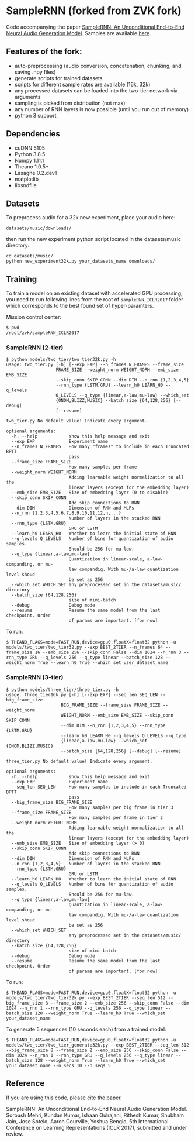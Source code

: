 # SampleRNN (forked from ZVK fork)

Code accompanying the paper [SampleRNN: An Unconditional End-to-End Neural Audio Generation Model](https://openreview.net/forum?id=SkxKPDv5xl). Samples are available [here](https://soundcloud.com/samplernn/sets).

## Features of the fork:

- auto-preprocessing (audio conversion, concatenation, chunking, and saving .npy files)
- generate scripts for trained datasets
- scripts for different sample rates are available (16k, 32k)
- any processed datasets can be loaded into the two-tier network via arguments
- sampling is picked from distribution (not max)
- any number of RNN layers is now possible (until you run out of memory)
- python 3 support

## Dependencies
- cuDNN 5105
- Python 3.8.5
- Numpy 1.11.1
- Theano 1.0.5+
- Lasagne 0.2.dev1
- matplotlib
- libsndfile

## Datasets
To preprocess audio for a 32k new experiment, place your audio here:
```
datasets/music/downloads/
```
then run the new experiment python script located in the datasets/music directory:

```
cd datasets/music/
python new_experiment32k.py your_datasets_name downloads/
```

## Training
To train a model on an existing dataset with accelerated GPU processing, you need to run following lines from the root of `sampleRNN_ICLR2017` folder which corresponds to the best found set of hyper-paramters.

Mission control center:
```
$ pwd
/root/zvk/sampleRNN_ICLR2017
```
### SampleRNN (2-tier)
```
$ python models/two_tier/two_tier32k.py -h
usage: two_tier.py [-h] [--exp EXP] --n_frames N_FRAMES --frame_size
                   FRAME_SIZE --weight_norm WEIGHT_NORM --emb_size EMB_SIZE
                   --skip_conn SKIP_CONN --dim DIM --n_rnn {1,2,3,4,5}
                   --rnn_type {LSTM,GRU} --learn_h0 LEARN_H0 --q_levels
                   Q_LEVELS --q_type {linear,a-law,mu-law} --which_set
                   {ONOM,BLIZZ,MUSIC} --batch_size {64,128,256} [--debug]
                   [--resume]

two_tier.py No default value! Indicate every argument.

optional arguments:
  -h, --help            show this help message and exit
  --exp EXP             Experiment name
  --n_frames N_FRAMES   How many "frames" to include in each Truncated BPTT
                        pass
  --frame_size FRAME_SIZE
                        How many samples per frame
  --weight_norm WEIGHT_NORM
                        Adding learnable weight normalization to all the
                        linear layers (except for the embedding layer)
  --emb_size EMB_SIZE   Size of embedding layer (0 to disable)
  --skip_conn SKIP_CONN
                        Add skip connections to RNN
  --dim DIM             Dimension of RNN and MLPs
  --n_rnn {1,2,3,4,5,6,7,8,9,10,11,12,n,...}
					 	Number of layers in the stacked RNN
  --rnn_type {LSTM,GRU}
                        GRU or LSTM
  --learn_h0 LEARN_H0   Whether to learn the initial state of RNN
  --q_levels Q_LEVELS   Number of bins for quantization of audio samples.
                        Should be 256 for mu-law.
  --q_type {linear,a-law,mu-law}
                        Quantization in linear-scale, a-law-companding, or mu-
                        law compandig. With mu-/a-law quantization level shoud
                        be set as 256
  --which_set WHICH_SET any preprocessed set in the datasets/music/ directory
  --batch_size {64,128,256}
                        size of mini-batch
  --debug               Debug mode
  --resume              Resume the same model from the last checkpoint. Order
                        of params are important. [for now]
```
To run:
```
$ THEANO_FLAGS=mode=FAST_RUN,device=gpu0,floatX=float32 python -u models/two_tier/two_tier32.py --exp BEST_2TIER --n_frames 64 --frame_size 16 --emb_size 256 --skip_conn False --dim 1024 --n_rnn 3 --rnn_type GRU --q_levels 256 --q_type linear --batch_size 128 --weight_norm True --learn_h0 True --which_set user_dataset_name
```
### SampleRNN (3-tier)
```
$ python models/three_tier/three_tier.py -h
usage: three_tier16k.py [-h] [--exp EXP] --seq_len SEQ_LEN --big_frame_size
                     BIG_FRAME_SIZE --frame_size FRAME_SIZE --weight_norm
                     WEIGHT_NORM --emb_size EMB_SIZE --skip_conn SKIP_CONN
                     --dim DIM --n_rnn {1,2,3,4,5} --rnn_type {LSTM,GRU}
                     --learn_h0 LEARN_H0 --q_levels Q_LEVELS --q_type
                     {linear,a-law,mu-law} --which_set {ONOM,BLIZZ,MUSIC}
                     --batch_size {64,128,256} [--debug] [--resume]

three_tier.py No default value! Indicate every argument.

optional arguments:
  -h, --help            show this help message and exit
  --exp EXP             Experiment name
  --seq_len SEQ_LEN     How many samples to include in each Truncated BPTT
                        pass
  --big_frame_size BIG_FRAME_SIZE
                        How many samples per big frame in tier 3
  --frame_size FRAME_SIZE
                        How many samples per frame in tier 2
  --weight_norm WEIGHT_NORM
                        Adding learnable weight normalization to all the
                        linear layers (except for the embedding layer)
  --emb_size EMB_SIZE   Size of embedding layer (> 0)
  --skip_conn SKIP_CONN
                        Add skip connections to RNN
  --dim DIM             Dimension of RNN and MLPs
  --n_rnn {1,2,3,4,5}   Number of layers in the stacked RNN
  --rnn_type {LSTM,GRU}
                        GRU or LSTM
  --learn_h0 LEARN_H0   Whether to learn the initial state of RNN
  --q_levels Q_LEVELS   Number of bins for quantization of audio samples.
                        Should be 256 for mu-law.
  --q_type {linear,a-law,mu-law}
                        Quantization in linear-scale, a-law-companding, or mu-
                        law compandig. With mu-/a-law quantization level shoud
                        be set as 256
  --which_set WHICH_SET
                        any preprocessed set in the datasets/music/ directory
  --batch_size {64,128,256}
                        size of mini-batch
  --debug               Debug mode
  --resume              Resume the same model from the last checkpoint. Order
                        of params are important. [for now]
```
To run:
```
$ THEANO_FLAGS=mode=FAST_RUN,device=gpu0,floatX=float32 python -u models/two_tier/two_tier32k.py --exp BEST_2TIER --seq_len 512 --big_frame_size 8 --frame_size 2 --emb_size 256 --skip_conn False --dim 1024 --n_rnn 1 --rnn_type GRU --q_levels 256 --q_type linear --batch_size 128 --weight_norm True --learn_h0 True --which_set your_dataset_name
```

To generate 5 sequences (10 seconds each) from a trained model:
```
$ THEANO_FLAGS=mode=FAST_RUN,device=gpu0,floatX=float32 python -u models/two_tier/two_tier_generate32k.py --exp BEST_2TIER --seq_len 512 --big_frame_size 8 --frame_size 2 --emb_size 256 --skip_conn False --dim 1024 --n_rnn 1 --rnn_type GRU --q_levels 256 --q_type linear --batch_size 128 --weight_norm True --learn_h0 True --which_set your_dataset_name --n_secs 10 --n_seqs 5
```

## Reference
If you are using this code, please cite the paper.

SampleRNN: An Unconditional End-to-End Neural Audio Generation Model. Soroush Mehri, Kundan Kumar, Ishaan Gulrajani, Rithesh Kumar, Shubham Jain, Jose Sotelo, Aaron Courville, Yoshua Bengio, 5th International Conference on Learning Representations (ICLR 2017), submitted and under review.
